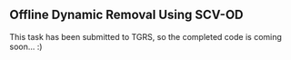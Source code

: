 ## Offline Dynamic Removal Using SCV-OD
This task has been submitted to TGRS, so the completed code is coming soon... :)

